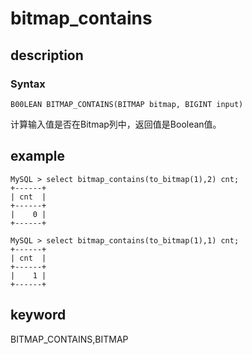 # bitmap_contains

## description

### Syntax

`B00LEAN BITMAP_CONTAINS(BITMAP bitmap, BIGINT input)`

计算输入值是否在Bitmap列中，返回值是Boolean值。

## example

```Plain Text
MySQL > select bitmap_contains(to_bitmap(1),2) cnt;
+------+
| cnt  |
+------+
|    0 |
+------+

MySQL > select bitmap_contains(to_bitmap(1),1) cnt;
+------+
| cnt  |
+------+
|    1 |
+------+
```

## keyword

BITMAP_CONTAINS,BITMAP
